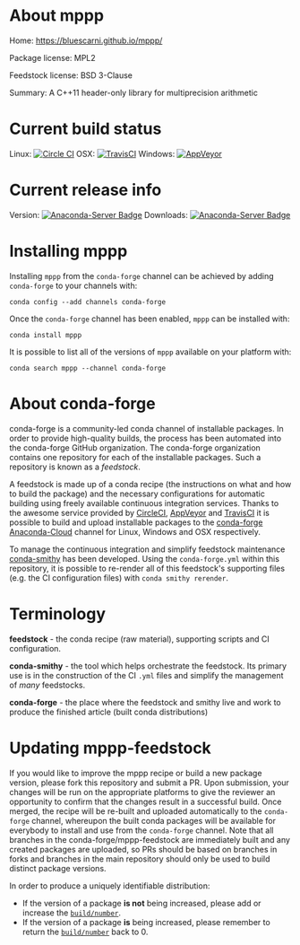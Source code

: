 About mppp
==========

Home: https://bluescarni.github.io/mppp/

Package license: MPL2

Feedstock license: BSD 3-Clause

Summary: A C++11 header-only library for multiprecision arithmetic



Current build status
====================

Linux: [![Circle CI](https://circleci.com/gh/conda-forge/mppp-feedstock.svg?style=shield)](https://circleci.com/gh/conda-forge/mppp-feedstock)
OSX: [![TravisCI](https://travis-ci.org/conda-forge/mppp-feedstock.svg?branch=master)](https://travis-ci.org/conda-forge/mppp-feedstock)
Windows: [![AppVeyor](https://ci.appveyor.com/api/projects/status/github/conda-forge/mppp-feedstock?svg=True)](https://ci.appveyor.com/project/conda-forge/mppp-feedstock/branch/master)

Current release info
====================
Version: [![Anaconda-Server Badge](https://anaconda.org/conda-forge/mppp/badges/version.svg)](https://anaconda.org/conda-forge/mppp)
Downloads: [![Anaconda-Server Badge](https://anaconda.org/conda-forge/mppp/badges/downloads.svg)](https://anaconda.org/conda-forge/mppp)

Installing mppp
===============

Installing `mppp` from the `conda-forge` channel can be achieved by adding `conda-forge` to your channels with:

```
conda config --add channels conda-forge
```

Once the `conda-forge` channel has been enabled, `mppp` can be installed with:

```
conda install mppp
```

It is possible to list all of the versions of `mppp` available on your platform with:

```
conda search mppp --channel conda-forge
```


About conda-forge
=================

conda-forge is a community-led conda channel of installable packages.
In order to provide high-quality builds, the process has been automated into the
conda-forge GitHub organization. The conda-forge organization contains one repository
for each of the installable packages. Such a repository is known as a *feedstock*.

A feedstock is made up of a conda recipe (the instructions on what and how to build
the package) and the necessary configurations for automatic building using freely
available continuous integration services. Thanks to the awesome service provided by
[CircleCI](https://circleci.com/), [AppVeyor](http://www.appveyor.com/)
and [TravisCI](https://travis-ci.org/) it is possible to build and upload installable
packages to the [conda-forge](https://anaconda.org/conda-forge)
[Anaconda-Cloud](http://docs.anaconda.org/) channel for Linux, Windows and OSX respectively.

To manage the continuous integration and simplify feedstock maintenance
[conda-smithy](http://github.com/conda-forge/conda-smithy) has been developed.
Using the ``conda-forge.yml`` within this repository, it is possible to re-render all of
this feedstock's supporting files (e.g. the CI configuration files) with ``conda smithy rerender``.


Terminology
===========

**feedstock** - the conda recipe (raw material), supporting scripts and CI configuration.

**conda-smithy** - the tool which helps orchestrate the feedstock.
                   Its primary use is in the construction of the CI ``.yml`` files
                   and simplify the management of *many* feedstocks.

**conda-forge** - the place where the feedstock and smithy live and work to
                  produce the finished article (built conda distributions)


Updating mppp-feedstock
=======================

If you would like to improve the mppp recipe or build a new
package version, please fork this repository and submit a PR. Upon submission,
your changes will be run on the appropriate platforms to give the reviewer an
opportunity to confirm that the changes result in a successful build. Once
merged, the recipe will be re-built and uploaded automatically to the
`conda-forge` channel, whereupon the built conda packages will be available for
everybody to install and use from the `conda-forge` channel.
Note that all branches in the conda-forge/mppp-feedstock are
immediately built and any created packages are uploaded, so PRs should be based
on branches in forks and branches in the main repository should only be used to
build distinct package versions.

In order to produce a uniquely identifiable distribution:
 * If the version of a package **is not** being increased, please add or increase
   the [``build/number``](http://conda.pydata.org/docs/building/meta-yaml.html#build-number-and-string).
 * If the version of a package **is** being increased, please remember to return
   the [``build/number``](http://conda.pydata.org/docs/building/meta-yaml.html#build-number-and-string)
   back to 0.
